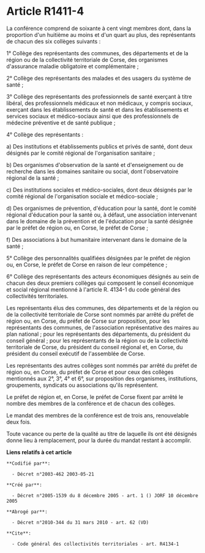 # Article R1411-4

La conférence comprend de soixante à cent vingt membres dont, dans la proportion d'un huitième au moins et d'un quart au
plus, des représentants de chacun des six collèges suivants :

1° Collège des représentants des communes, des départements et de la région ou de la collectivité territoriale de Corse, des
organismes d'assurance maladie obligatoire et complémentaire ;

2° Collège des représentants des malades et des usagers du système de santé ;

3° Collège des représentants des professionnels de santé exerçant à titre libéral, des professionnels médicaux et non
médicaux, y compris sociaux, exerçant dans les établissements de santé et dans les établissements et services sociaux et
médico-sociaux ainsi que des professionnels de médecine préventive et de santé publique ;

4° Collège des représentants :

a) Des institutions et établissements publics et privés de santé, dont deux désignés par le comité régional de l'organisation
sanitaire ;

b) Des organismes d'observation de la santé et d'enseignement ou de recherche dans les domaines sanitaire ou social, dont
l'observatoire régional de la santé ;

c) Des institutions sociales et médico-sociales, dont deux désignés par le comité régional de l'organisation sociale et
médico-sociale ;

d) Des organismes de prévention, d'éducation pour la santé, dont le comité régional d'éducation pour la santé ou, à défaut,
une association intervenant dans le domaine de la prévention et de l'éducation pour la santé désignée par le préfet de région
ou, en Corse, le préfet de Corse ;

f) Des associations à but humanitaire intervenant dans le domaine de la santé ;

5° Collège des personnalités qualifiées désignées par le préfet de région ou, en Corse, le préfet de Corse en raison de leur
compétence ;

6° Collège des représentants des acteurs économiques désignés au sein de chacun des deux premiers collèges qui composent le
conseil économique et social régional mentionné à l'article R. 4134-1 du code général des collectivités territoriales.

Les représentants élus des communes, des départements et de la région ou de la collectivité territoriale de Corse sont nommés
par arrêté du préfet de région ou, en Corse, du préfet de Corse sur proposition, pour les représentants des communes, de
l'association représentative des maires au plan national ; pour les représentants des départements, du président du conseil
général ; pour les représentants de la région ou de la collectivité territoriale de Corse, du président du conseil régional
et, en Corse, du président du conseil exécutif de l'assemblée de Corse.

Les représentants des autres collèges sont nommés par arrêté du préfet de région ou, en Corse, du préfet de Corse et pour
ceux des collèges mentionnés aux 2°, 3°, 4° et 6°, sur proposition des organismes, institutions, groupements, syndicats ou
associations qu'ils représentent.

Le préfet de région et, en Corse, le préfet de Corse fixent par arrêté le nombre des membres de la conférence et de chacun
des collèges.

Le mandat des membres de la conférence est de trois ans, renouvelable deux fois.

Toute vacance ou perte de la qualité au titre de laquelle ils ont été désignés donne lieu à remplacement, pour la durée du
mandat restant à accomplir.

**Liens relatifs à cet article**

	**Codifié par**:

	  - Décret n°2003-462 2003-05-21

	**Créé par**:

	  - Décret n°2005-1539 du 8 décembre 2005 - art. 1 () JORF 10 décembre 2005

	**Abrogé par**:

	  - Décret n°2010-344 du 31 mars 2010 - art. 62 (VD)

	**Cite**:

	  - Code général des collectivités territoriales - art. R4134-1
